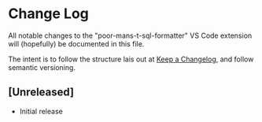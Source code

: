 # Change Log

All notable changes to the "poor-mans-t-sql-formatter" VS Code extension will (hopefully) be documented in this file.

The intent is to follow the structure lais out at [Keep a Changelog](http://keepachangelog.com/), and follow semantic versioning.

## [Unreleased]

- Initial release

